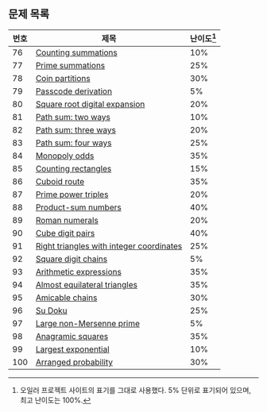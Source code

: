 ## 문제 목록

번호 | 제목 | 난이도[^1]
--- | --- | ---
76 | [Counting summations](./problem_076) | 10%
77 | [Prime summations](./problem_077) | 25%
78 | [Coin partitions](./problem_078) | 30%
79 | [Passcode derivation](./problem_079) | 5%
80 | [Square root digital expansion](./problem_080) | 20%
81 | [Path sum: two ways](./problem_081) | 10%
82 | [Path sum: three ways](./problem_082) | 20%
83 | [Path sum: four ways](./problem_083) | 25%
84 | [Monopoly odds](./problem_084) | 35%
85 | [Counting rectangles](./problem_085) | 15%
86 | [Cuboid route](./problem_086) | 35%
87 | [Prime power triples](./problem_087) | 20%
88 | [Product-sum numbers](./problem_088) | 40%
89 | [Roman numerals](./problem_089) | 20%
90 | [Cube digit pairs](./problem_090) | 40%
91 | [Right triangles with integer coordinates](./problem_091) | 25%
92 | [Square digit chains](./problem_092) | 5%
93 | [Arithmetic expressions](./problem_093) | 35%
94 | [Almost equilateral triangles](./problem_094) | 35%
95 | [Amicable chains](./problem_095) | 30%
96 | [Su Doku](./problem_096) | 25%
97 | [Large non-Mersenne prime](./problem_097) | 5%
98 | [Anagramic squares](./problem_098) | 35%
99 | [Largest exponential](./problem_099) | 10%
100 | [Arranged probability](./problem_100) | 30%

[^1]: 오일러 프로젝트 사이트의 표기를 그대로 사용했다. 5% 단위로 표기되어 있으며, 최고 난이도는 100%.

